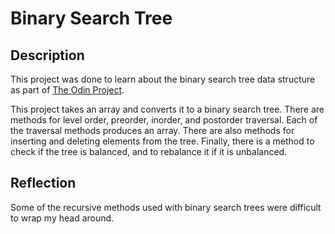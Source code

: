 # Binary Search Tree
## Description
This project was done to learn about the binary search tree data structure as part
of [The Odin Project](https://www.theodinproject.com/paths/full-stack-ruby-on-rails/courses/ruby-programming/lessons/binary-search-trees).

This project takes an array and converts it to a binary search tree. There are
methods for level order, preorder, inorder, and postorder traversal. Each of
the traversal methods produces an array. There are also methods for inserting
and deleting elements from the tree. Finally, there is a method to check if
the tree is balanced, and to rebalance it if it is unbalanced.

## Reflection
Some of the recursive methods used with binary search trees were difficult to
wrap my head around.


